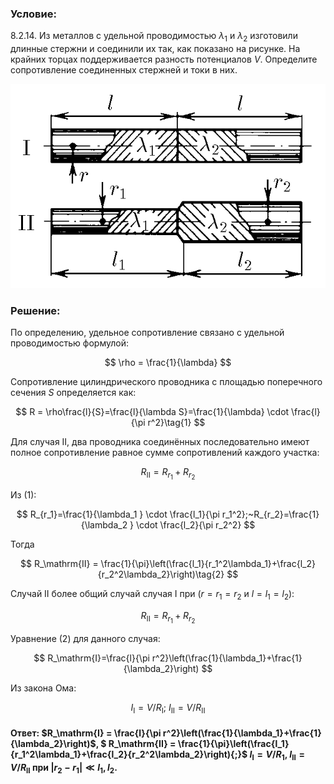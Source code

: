 ###  Условие:

$8.2.14.$ Из металлов с удельной проводимостью $λ_1$ и $λ_2$ изготовили длинные стержни и соединили их так, как показано на рисунке. На крайних торцах поддерживается разность потенциалов $V$. Определите сопротивление соединенных стержней и токи в них.

![К задаче $8.2.14$|629x408, 50%](../../img/8.2.14/8.2.14.png)

###  Решение:

По определению, удельное сопротивление связано с удельной проводимостью формулой:

$$
\rho = \frac{1}{\lambda}
$$

Сопротивление цилиндрического проводника с площадью поперечного сечения $S$ определяется как:

$$
R = \rho\frac{l}{S}=\frac{l}{\lambda S}=\frac{1}{\lambda} \cdot \frac{l}{\pi r^2}\tag{1}
$$

Для случая $\mathrm{II}$, два проводника соединённых последовательно имеют полное сопротивление равное сумме сопротивлений каждого участка:

$$
R_\mathrm{II}=R_{r_1}+R_{r_2}
$$

Из $(1)$:

$$
R_{r_1}=\frac{1}{\lambda_1 } \cdot \frac{l_1}{\pi r_1^2};~R_{r_2}=\frac{1}{\lambda_2 } \cdot \frac{l_2}{\pi r_2^2}
$$

Тогда

$$
R_\mathrm{II} = \frac{1}{\pi}\left(\frac{l_1}{r_1^2\lambda_1}+\frac{l_2}{r_2^2\lambda_2}\right)\tag{2}
$$

Случай $\mathrm{II}$ более общий случай случая $\mathrm{I}$ при ($r=r_1=r_2$ и $l=l_1=l_2$):

$$
R_\mathrm{II}=R_{r_1}+R_{r_2}
$$

Уравнение $(2)$ для данного случая:

$$
R_\mathrm{I}=\frac{l}{\pi r^2}\left(\frac{1}{\lambda_1}+\frac{1}{\lambda_2}\right)
$$

Из закона Ома:

$$
I_\mathrm{I}=V/R_\mathrm{I}; ~I_\mathrm{II}=V/R_\mathrm{II}
$$

#### Ответ: $R_\mathrm{I} = \frac{l}{\pi r^2}\left(\frac{1}{\lambda_1}+\frac{1}{\lambda_2}\right)$, $ R_\mathrm{II} = \frac{1}{\pi}\left(\frac{l_1}{r_1^2\lambda_1}+\frac{l_2}{r_2^2\lambda_2}\right){;}$ $I_\mathrm{I} = V/R_1,$ $I_\mathrm{II} = V/R_\mathrm{II}$ при $|r_2-r_1|\ll l_1,l_2.$